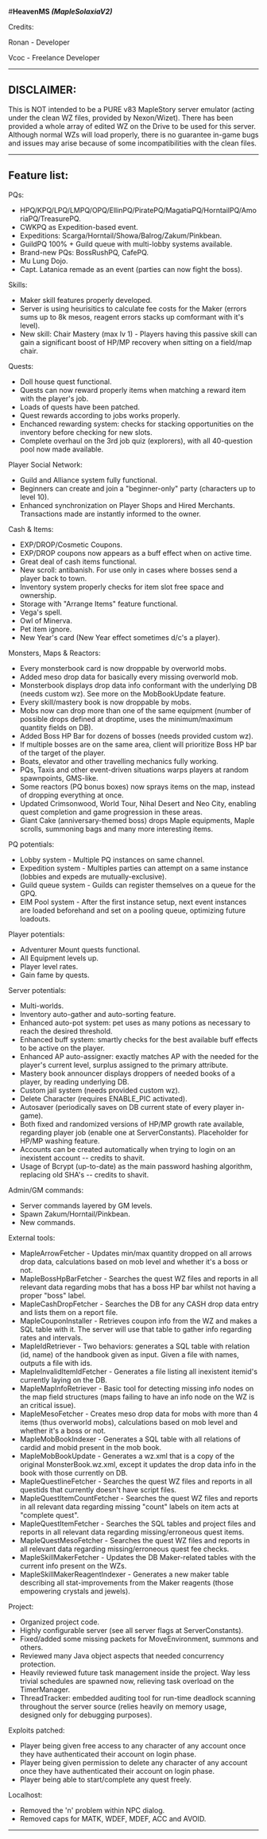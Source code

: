 #**HeavenMS _(MapleSolaxiaV2)_**

Credits:

Ronan - Developer

Vcoc - Freelance Developer

---------------------------
DISCLAIMER:
---------------------------

This is NOT intended to be a PURE v83 MapleStory server emulator (acting
under the clean WZ files, provided by Nexon/Wizet). There has been provided
a whole array of edited WZ on the Drive to be used for this server. Although
normal WZs will load properly, there is no guarantee in-game bugs and issues
may arise because of some incompatibilities with the clean files.

---------------------------
Feature list:
---------------------------

PQs:

* HPQ/KPQ/LPQ/LMPQ/OPQ/EllinPQ/PiratePQ/MagatiaPQ/HorntailPQ/AmoriaPQ/TreasurePQ.
* CWKPQ as Expedition-based event.
* Expeditions: Scarga/Horntail/Showa/Balrog/Zakum/Pinkbean.
* GuildPQ 100% + Guild queue with multi-lobby systems available.
* Brand-new PQs: BossRushPQ, CafePQ.
* Mu Lung Dojo.
* Capt. Latanica remade as an event (parties can now fight the boss).

Skills:

* Maker skill features properly developed.
* Server is using heurisitics to calculate fee costs for the Maker (errors sums up to 8k mesos, reagent errors stacks up comformant with it's level).
* New skill: Chair Mastery (max lv 1) - Players having this passive skill can gain a significant boost of HP/MP recovery when sitting on a field/map chair.

Quests:

* Doll house quest functional.
* Quests can now reward properly items when matching a reward item with the player's job.
* Loads of quests have been patched.
* Quest rewards according to jobs works properly.
* Enchanced rewarding system: checks for stacking opportunities on the inventory before checking for new slots.
* Complete overhaul on the 3rd job quiz (explorers), with all 40-question pool now made available.

Player Social Network:

* Guild and Alliance system fully functional.
* Beginners can create and join a "beginner-only" party (characters up to level 10).
* Enhanced synchronization on Player Shops and Hired Merchants. Transactions made are instantly informed to the owner.

Cash & Items:

* EXP/DROP/Cosmetic Coupons.
* EXP/DROP coupons now appears as a buff effect when on active time.
* Great deal of cash items functional.
* New scroll: antibanish. For use only in cases where bosses send a player back to town.
* Inventory system properly checks for item slot free space and ownership.
* Storage with "Arrange Items" feature functional.
* Vega's spell.
* Owl of Minerva.
* Pet item ignore.
* New Year's card (New Year effect sometimes d/c's a player).

Monsters, Maps & Reactors:

* Every monsterbook card is now droppable by overworld mobs.
* Added meso drop data for basically every missing overworld mob.
* Monsterbook displays drop data info conformant with the underlying DB (needs custom wz). See more on the MobBookUpdate feature.
* Every skill/mastery book is now droppable by mobs.
* Mobs now can drop more than one of the same equipment (number of possible drops defined at droptime, uses the minimum/maximum quantity fields on DB).
* Added Boss HP Bar for dozens of bosses (needs provided custom wz).
* If multiple bosses are on the same area, client will prioritize Boss HP bar of the target of the player.
* Boats, elevator and other travelling mechanics fully working.
* PQs, Taxis and other event-driven situations warps players at random spawnpoints, GMS-like.
* Some reactors (PQ bonus boxes) now sprays items on the map, instead of dropping everything at once.
* Updated Crimsonwood, World Tour, Nihal Desert and Neo City, enabling quest completion and game progression in these areas.
* Giant Cake (anniversary-themed boss) drops Maple equipments, Maple scrolls, summoning bags and many more interesting items.

PQ potentials:

* Lobby system - Multiple PQ instances on same channel.
* Expedition system - Multiples parties can attempt on a same instance (lobbies and expeds are mutually-exclusive).
* Guild queue system - Guilds can register themselves on a queue for the GPQ.
* EIM Pool system - After the first instance setup, next event instances are loaded beforehand and set on a pooling queue, optimizing future loadouts.

Player potentials:

* Adventurer Mount quests functional.
* All Equipment levels up.
* Player level rates.
* Gain fame by quests.

Server potentials:

* Multi-worlds.
* Inventory auto-gather and auto-sorting feature.
* Enhanced auto-pot system: pet uses as many potions as necessary to reach the desired threshold.
* Enhanced buff system: smartly checks for the best available buff effects to be active on the player.
* Enhanced AP auto-assigner: exactly matches AP with the needed for the player's current level, surplus assigned to the primary attribute.
* Mastery book announcer displays droppers of needed books of a player, by reading underlying DB.
* Custom jail system (needs provided custom wz).
* Delete Character (requires ENABLE_PIC activated).
* Autosaver (periodically saves on DB current state of every player in-game).
* Both fixed and randomized versions of HP/MP growth rate available, regarding player job (enable one at ServerConstants). Placeholder for HP/MP washing feature.
* Accounts can be created automatically when trying to login on an inexistent account -- credits to shavit.
* Usage of Bcrypt (up-to-date) as the main password hashing algorithm, replacing old SHA's -- credits to shavit.

Admin/GM commands:

* Server commands layered by GM levels.
* Spawn Zakum/Horntail/Pinkbean.
* New commands.

External tools:

* MapleArrowFetcher - Updates min/max quantity dropped on all arrows drop data, calculations based on mob level and whether it's a boss or not.
* MapleBossHpBarFetcher - Searches the quest WZ files and reports in all relevant data regarding mobs that has a boss HP bar whilst not having a proper "boss" label.
* MapleCashDropFetcher - Searches the DB for any CASH drop data entry and lists them on a report file.
* MapleCouponInstaller - Retrieves coupon info from the WZ and makes a SQL table with it. The server will use that table to gather info regarding rates and intervals.
* MapleIdRetriever - Two behaviors: generates a SQL table with relation (id, name) of the handbook given as input. Given a file with names, outputs a file with ids.
* MapleInvalidItemIdFetcher - Generates a file listing all inexistent itemid's currently laying on the DB.
* MapleMapInfoRetriever - Basic tool for detecting missing info nodes on the map field structures (maps failing to have an info node on the WZ is an critical issue).
* MapleMesoFetcher - Creates meso drop data for mobs with more than 4 items (thus overworld mobs), calculations based on mob level and whether it's a boss or not.
* MapleMobBookIndexer - Generates a SQL table with all relations of cardid and mobid present in the mob book.
* MapleMobBookUpdate - Generates a wz.xml that is a copy of the original MonsterBook.wz.xml, except it updates the drop data info in the book with those currently on DB.
* MapleQuestlineFetcher - Searches the quest WZ files and reports in all questids that currently doesn't have script files.
* MapleQuestItemCountFetcher - Searches the quest WZ files and reports in all relevant data regarding missing "count" labels on item acts at "complete quest".
* MapleQuestItemFetcher - Searches the SQL tables and project files and reports in all relevant data regarding missing/erroneous quest items.
* MapleQuestMesoFetcher - Searches the quest WZ files and reports in all relevant data regarding missing/erroneous quest fee checks.
* MapleSkillMakerFetcher - Updates the DB Maker-related tables with the current info present on the WZs.
* MapleSkillMakerReagentIndexer - Generates a new maker table describing all stat-improvements from the Maker reagents (those empowering crystals and jewels).

Project:

* Organized project code.
* Highly configurable server (see all server flags at ServerConstants).
* Fixed/added some missing packets for MoveEnvironment, summons and others.
* Reviewed many Java object aspects that needed concurrency protection.
* Heavily reviewed future task management inside the project. Way less trivial schedules are spawned now, relieving task overload on the TimerManager.
* ThreadTracker: embedded auditing tool for run-time deadlock scanning throughout the server source (relies heavily on memory usage, designed only for debugging purposes).

Exploits patched:

* Player being given free access to any character of any account once they have authenticated their account on login phase.
* Player being given permission to delete any character of any account once they have authenticated their account on login phase.
* Player being able to start/complete any quest freely.

Localhost:

* Removed the 'n' problem within NPC dialog.
* Removed caps for MATK, WDEF, MDEF, ACC and AVOID.

---------------------------